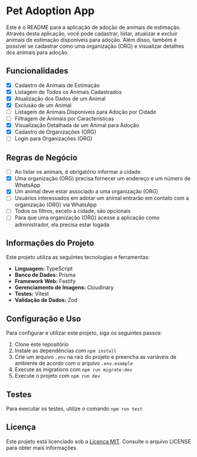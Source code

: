 # Pet Adoption App

Este é o README para a aplicação de adoção de animais de estimação. Através desta aplicação, você pode cadastrar, listar, atualizar e excluir animais de estimação disponíveis para adoção. Além disso, também é possível se cadastrar como uma organização (ORG) e visualizar detalhes dos animais para adoção.

## Funcionalidades

- [x] Cadastro de Animais de Estimação
- [x] Listagem de Todos os Animais Cadastrados
- [x] Atualização dos Dados de um Animal
- [x] Exclusão de um Animal
- [ ] Listagem de Animais Disponíveis para Adoção por Cidade
- [ ] Filtragem de Animais por Características
- [x] Visualização Detalhada de um Animal para Adoção
- [x] Cadastro de Organizações (ORG)
- [ ] Login para Organizações (ORG)

## Regras de Negócio

- [ ] Ao listar os animais, é obrigatório informar a cidade
- [x] Uma organização (ORG) precisa fornecer um endereço e um número de WhatsApp
- [x] Um animal deve estar associado a uma organização (ORG)
- [ ] Usuários interessados em adotar um animal entrarão em contato com a organização (ORG) via WhatsApp
- [ ] Todos os filtros, exceto a cidade, são opcionais
- [ ] Para que uma organização (ORG) acesse a aplicação como administrador, ela precisa estar logada

## Informações do Projeto

Este projeto utiliza as seguintes tecnologias e ferramentas:

- **Linguagem:** TypeScript
- **Banco de Dados:** Prisma
- **Framework Web:** Fastify
- **Gerenciamento de Imagens:** Cloudinary
- **Testes:** Vitest
- **Validação de Dados:** Zod

## Configuração e Uso

Para configurar e utilizar este projeto, siga os seguintes passos:

1. Clone este repositório
2. Instale as dependências com `npm install`
3. Crie um arquivo `.env` na raiz do projeto e preencha as variáveis de ambiente de acordo com o arquivo `.env.example`
4. Execute as migrations com `npm run migrate:dev`
5. Execute o projeto com `npm run dev`

## Testes

Para executar os testes, utilize o comando `npm run test`

## Licença

Este projeto está licenciado sob a [Licença MIT](LICENSE). Consulte o arquivo LICENSE para obter mais informações.